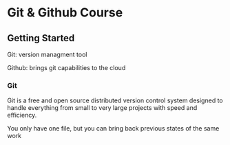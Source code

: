 # Git & Github Course

## Getting Started

Git: version managment tool

Github: brings git capabilities to the cloud

### Git 

Git is a free and open source distributed version control system designed to handle everything from small to very large projects with speed and efficiency.

You only have one file, but you can bring back previous states of the same work
<!--stackedit_data:
eyJoaXN0b3J5IjpbLTMyMjczMjM2MywxMTM0OTI1NzExLDE5NT
cwOTkzOTUsLTIwODg3NDY2MTJdfQ==
-->